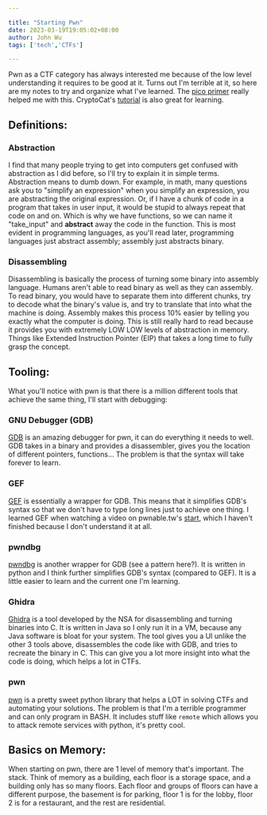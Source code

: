 ```yaml
---

title: "Starting Pwn"
date: 2023-03-19T19:05:02+08:00
author: John Wu
tags: ['tech','CTFs']

---
```


Pwn as a CTF category has always interested me because of the low level understanding it requires to be good at it. Turns out I'm terrible at it, so here are my notes to try and organize what I've learned. The [pico primer](https://primer.picoctf.org/) really helped me with this. CryptoCat's [tutorial](https://www.youtube.com/watch?v=wa3sMSdLyHw&list=PLHUKi1UlEgOIc07Rfk2Jgb5fZbxDPec94) is also great for learning.

## Definitions:
### Abstraction
I find that many people trying to get into computers get confused with abstraction as I did before, so I'll try to explain it in simple terms. Abstraction means to dumb down. For example, in math, many questions ask you to "simplify an expression" when you simplify an expression, you are abstracting the original expression. Or, if I have a chunk of code in a program that takes in user input, it would be stupid to always repeat that code on and on. Which is why we have functions, so we can name it "take_input" and **abstract** away the code in the function. This is most evident in programming languages, as you'll read later, programming languages just abstract assembly; assembly just abstracts binary.
### Disassembling
Disassembling is basically the process of turning some binary into assembly language. Humans aren't able to read binary as well as they can assembly. To read binary, you would have to separate them into different chunks, try to decode what the binary's value is, and try to translate that into what the machine is doing. Assembly makes this process 10% easier by telling you exactly what the computer is doing. This is still really hard to read because it provides you with extremely LOW LOW levels of abstraction in memory. Things like Extended Instruction Pointer (EIP) that takes a long time to fully grasp the concept.

## Tooling:
What you'll notice with pwn is that there is a million different tools that achieve the same thing, I'll start with debugging:
### GNU Debugger (GDB)
[GDB](https://www.gnu.org/software/gdb/) is an amazing debugger for pwn, it can do everything it needs to well. GDB takes in a binary and provides a disassembler, gives you the location of different pointers, functions... The problem is that the syntax will take forever to learn.
### GEF
[GEF](https://hugsy.github.io/gef/) is essentially a wrapper for GDB. This means that it simplifies GDB's syntax so that we don't have to type long lines just to achieve one thing. I learned GEF when watching a video on pwnable.tw's [start](https://pwnable.tw/challenge/#1), which I haven't finished because I don't understand it at all.
### pwndbg
[pwndbg](https://github.com/pwndbg/pwndbg) is another wrapper for GDB (see a pattern here?). It is written in python and I think further simplifies GDB's syntax (compared to GEF). It is a little easier to learn and the current one I'm learning.
### Ghidra
[Ghidra](https://ghidra-sre.org/) is a tool developed by the NSA for disassembling and turning binaries into C. It is written in Java so I only run it in a VM, because any Java software is bloat for your system. The tool gives you a UI unlike the other 3 tools above, disassembles the code like with GDB, and tries to recreate the binary in C. This can give you a lot more insight into what the code is doing, which helps a lot in CTFs.
### pwn
[pwn](https://docs.pwntools.com/en/stable/) is a pretty sweet python library that helps a LOT in solving CTFs and automating your solutions. The problem is that I'm a terrible programmer and can only program in BASH. It includes stuff like `remote` which allows you to attack remote services with python, it's pretty cool.

## Basics on Memory:
When starting on pwn, there are 1 level of memory that's important. The stack. Think of memory as a building, each floor is a storage space, and a building only has so many floors. Each floor and groups of floors can have a different purpose, the basement is for parking, floor 1 is for the lobby, floor 2 is for a restaurant, and the rest are residential.
